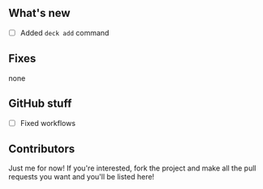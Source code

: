 ## What's new
- [ ] Added `deck add` command
## Fixes
none
## GitHub stuff
- [ ] Fixed workflows
## Contributors
Just me for now! If you're interested, fork the project and make all the pull requests you want and you'll be listed here!
